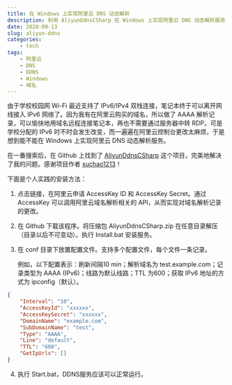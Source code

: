 ```yaml
---
title: 在 Windows 上实现阿里云 DNS 动态解析
description: 利用 AliyunDdnsCSharp 在 Windows 上实现阿里云 DNS 动态解析服务
date: 2020-09-13
slug: aliyun-ddns
categories:
    - tech
tags:
    - 阿里云
    - DNS
    - DDNS
    - Windows
    - 域名
---
```


由于学校校园网 Wi-Fi 最近支持了 IPv6/IPv4 双栈连接，笔记本终于可以离开网线接入 IPv6 网络了。因为我有在阿里云购买的域名，所以做了 AAAA 解析记录，可以愉快地用域名远程连接笔记本，再也不需要通过服务器中转 RDP。可是学校分配的 IPv6 时不时会发生改变，而一遍遍在阿里云控制台更改太麻烦，于是想到能不能在 Windows 上实现阿里云 DNS 动态解析服务。

在一番搜索后，在 Github 上找到了 [AliyunDdnsCSharp](https://github.com/xuchao1213/AliyunDdnsCSharp) 这个项目，完美地解决了我的问题。感谢项目作者 [xuchao1213](https://github.com/xuchao1213)！

下面是个人实践的安装方法：

1. 点击链接，在阿里云申请 AccessKey ID 和 AccessKey Secret。通过 AccessKey 可以调用阿里云域名解析相关的 API，从而实现对域名解析记录的更改。

2. 在 Github 下载该程序。将压缩包 AliyunDdnsCSharp.zip 在任意目录解压（目录以后不可变动）。执行 Install.bat 安装服务。

3. 在 conf 目录下放置配置文件。支持多个配置文件，每个文件一条记录。
   
   例如，以下配置表示：刷新间隔10 min；解析域名为 test.example.com；记录类型为 AAAA (IPv6)；线路为默认线路；TTL 为600；获取 IPv6 地址的方式为 ipconfig（默认）。

```json {linenos=false}
{
    "Interval": "10",
    "AccessKeyId": "xxxxxx",
    "AccessKeySecret": "xxxxxx",
    "DomainName": "example.com",
    "SubDomainName": "test",
    "Type": "AAAA",
    "Line": "default",
    "TTL": "600",
    "GetIpUrls": []
}
```

4. 执行 Start.bat，DDNS服务应该可以正常运行。